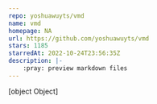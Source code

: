 ```yaml
---
repo: yoshuawuyts/vmd
name: vmd
homepage: NA
url: https://github.com/yoshuawuyts/vmd
stars: 1185
starredAt: 2022-10-24T23:56:35Z
description: |-
    :pray: preview markdown files
---
```


[object Object]
